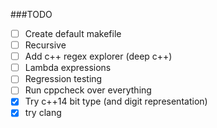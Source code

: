 ###TODO
- [ ] Create default makefile
- [ ] Recursive
- [ ] Add c++ regex explorer (deep c++)
- [ ] Lambda expressions
- [ ] Regression testing
- [ ] Run cppcheck over everything
- [x] Try c++14 bit type (and digit representation)
- [x] try clang
